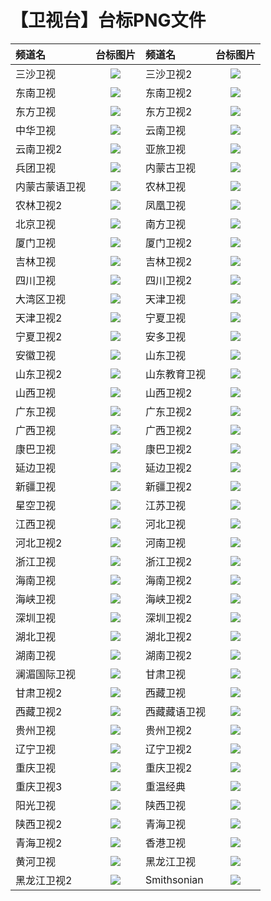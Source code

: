 # 【卫视台】台标PNG文件
|频道名|台标图片|频道名|台标图片|
|:---|:---:|:---|:---:|
|三沙卫视|<img src="https://raw.githubusercontent.com/xiaolvdouya/TV-LOGO/refs/heads/main/%E5%8D%AB%E8%A7%86/三沙卫视.png">|三沙卫视2|<img src="https://raw.githubusercontent.com/xiaolvdouya/TV-LOGO/refs/heads/main/%E5%8D%AB%E8%A7%86/三沙卫视2.png">|
|东南卫视|<img src="https://raw.githubusercontent.com/xiaolvdouya/TV-LOGO/refs/heads/main/%E5%8D%AB%E8%A7%86/东南卫视.png">|东南卫视2|<img src="https://raw.githubusercontent.com/xiaolvdouya/TV-LOGO/refs/heads/main/%E5%8D%AB%E8%A7%86/东南卫视2.png">|
|东方卫视|<img src="https://raw.githubusercontent.com/xiaolvdouya/TV-LOGO/refs/heads/main/%E5%8D%AB%E8%A7%86/东方卫视.png">|东方卫视2|<img src="https://raw.githubusercontent.com/xiaolvdouya/TV-LOGO/refs/heads/main/%E5%8D%AB%E8%A7%86/东方卫视2.png">|
|中华卫视|<img src="https://raw.githubusercontent.com/xiaolvdouya/TV-LOGO/refs/heads/main/%E5%8D%AB%E8%A7%86/中华卫视.png">|云南卫视|<img src="https://raw.githubusercontent.com/xiaolvdouya/TV-LOGO/refs/heads/main/%E5%8D%AB%E8%A7%86/云南卫视.png">|
|云南卫视2|<img src="https://raw.githubusercontent.com/xiaolvdouya/TV-LOGO/refs/heads/main/%E5%8D%AB%E8%A7%86/云南卫视2.png">|亚旅卫视|<img src="https://raw.githubusercontent.com/xiaolvdouya/TV-LOGO/refs/heads/main/%E5%8D%AB%E8%A7%86/亚旅卫视.png">|
|兵团卫视|<img src="https://raw.githubusercontent.com/xiaolvdouya/TV-LOGO/refs/heads/main/%E5%8D%AB%E8%A7%86/兵团卫视.png">|内蒙古卫视|<img src="https://raw.githubusercontent.com/xiaolvdouya/TV-LOGO/refs/heads/main/%E5%8D%AB%E8%A7%86/内蒙古卫视.png">|
|内蒙古蒙语卫视|<img src="https://raw.githubusercontent.com/xiaolvdouya/TV-LOGO/refs/heads/main/%E5%8D%AB%E8%A7%86/内蒙古蒙语卫视.png">|农林卫视|<img src="https://raw.githubusercontent.com/xiaolvdouya/TV-LOGO/refs/heads/main/%E5%8D%AB%E8%A7%86/农林卫视.png">|
|农林卫视2|<img src="https://raw.githubusercontent.com/xiaolvdouya/TV-LOGO/refs/heads/main/%E5%8D%AB%E8%A7%86/农林卫视2.png">|凤凰卫视|<img src="https://raw.githubusercontent.com/xiaolvdouya/TV-LOGO/refs/heads/main/%E5%8D%AB%E8%A7%86/凤凰卫视.png">|
|北京卫视|<img src="https://raw.githubusercontent.com/xiaolvdouya/TV-LOGO/refs/heads/main/%E5%8D%AB%E8%A7%86/北京卫视.png">|南方卫视|<img src="https://raw.githubusercontent.com/xiaolvdouya/TV-LOGO/refs/heads/main/%E5%8D%AB%E8%A7%86/南方卫视.png">|
|厦门卫视|<img src="https://raw.githubusercontent.com/xiaolvdouya/TV-LOGO/refs/heads/main/%E5%8D%AB%E8%A7%86/厦门卫视.png">|厦门卫视2|<img src="https://raw.githubusercontent.com/xiaolvdouya/TV-LOGO/refs/heads/main/%E5%8D%AB%E8%A7%86/厦门卫视2.png">|
|吉林卫视|<img src="https://raw.githubusercontent.com/xiaolvdouya/TV-LOGO/refs/heads/main/%E5%8D%AB%E8%A7%86/吉林卫视.png">|吉林卫视2|<img src="https://raw.githubusercontent.com/xiaolvdouya/TV-LOGO/refs/heads/main/%E5%8D%AB%E8%A7%86/吉林卫视2.png">|
|四川卫视|<img src="https://raw.githubusercontent.com/xiaolvdouya/TV-LOGO/refs/heads/main/%E5%8D%AB%E8%A7%86/四川卫视.png">|四川卫视2|<img src="https://raw.githubusercontent.com/xiaolvdouya/TV-LOGO/refs/heads/main/%E5%8D%AB%E8%A7%86/四川卫视2.png">|
|大湾区卫视|<img src="https://raw.githubusercontent.com/xiaolvdouya/TV-LOGO/refs/heads/main/%E5%8D%AB%E8%A7%86/大湾区卫视.png">|天津卫视|<img src="https://raw.githubusercontent.com/xiaolvdouya/TV-LOGO/refs/heads/main/%E5%8D%AB%E8%A7%86/天津卫视.png">|
|天津卫视2|<img src="https://raw.githubusercontent.com/xiaolvdouya/TV-LOGO/refs/heads/main/%E5%8D%AB%E8%A7%86/天津卫视2.png">|宁夏卫视|<img src="https://raw.githubusercontent.com/xiaolvdouya/TV-LOGO/refs/heads/main/%E5%8D%AB%E8%A7%86/宁夏卫视.png">|
|宁夏卫视2|<img src="https://raw.githubusercontent.com/xiaolvdouya/TV-LOGO/refs/heads/main/%E5%8D%AB%E8%A7%86/宁夏卫视2.png">|安多卫视|<img src="https://raw.githubusercontent.com/xiaolvdouya/TV-LOGO/refs/heads/main/%E5%8D%AB%E8%A7%86/安多卫视.png">|
|安徽卫视|<img src="https://raw.githubusercontent.com/xiaolvdouya/TV-LOGO/refs/heads/main/%E5%8D%AB%E8%A7%86/安徽卫视.png">|山东卫视|<img src="https://raw.githubusercontent.com/xiaolvdouya/TV-LOGO/refs/heads/main/%E5%8D%AB%E8%A7%86/山东卫视.png">|
|山东卫视2|<img src="https://raw.githubusercontent.com/xiaolvdouya/TV-LOGO/refs/heads/main/%E5%8D%AB%E8%A7%86/山东卫视2.png">|山东教育卫视|<img src="https://raw.githubusercontent.com/xiaolvdouya/TV-LOGO/refs/heads/main/%E5%8D%AB%E8%A7%86/山东教育卫视.png">|
|山西卫视|<img src="https://raw.githubusercontent.com/xiaolvdouya/TV-LOGO/refs/heads/main/%E5%8D%AB%E8%A7%86/山西卫视.png">|山西卫视2|<img src="https://raw.githubusercontent.com/xiaolvdouya/TV-LOGO/refs/heads/main/%E5%8D%AB%E8%A7%86/山西卫视2.png">|
|广东卫视|<img src="https://raw.githubusercontent.com/xiaolvdouya/TV-LOGO/refs/heads/main/%E5%8D%AB%E8%A7%86/广东卫视.png">|广东卫视2|<img src="https://raw.githubusercontent.com/xiaolvdouya/TV-LOGO/refs/heads/main/%E5%8D%AB%E8%A7%86/广东卫视2.png">|
|广西卫视|<img src="https://raw.githubusercontent.com/xiaolvdouya/TV-LOGO/refs/heads/main/%E5%8D%AB%E8%A7%86/广西卫视.png">|广西卫视2|<img src="https://raw.githubusercontent.com/xiaolvdouya/TV-LOGO/refs/heads/main/%E5%8D%AB%E8%A7%86/广西卫视2.png">|
|康巴卫视|<img src="https://raw.githubusercontent.com/xiaolvdouya/TV-LOGO/refs/heads/main/%E5%8D%AB%E8%A7%86/康巴卫视.png">|康巴卫视2|<img src="https://raw.githubusercontent.com/xiaolvdouya/TV-LOGO/refs/heads/main/%E5%8D%AB%E8%A7%86/康巴卫视2.png">|
|延边卫视|<img src="https://raw.githubusercontent.com/xiaolvdouya/TV-LOGO/refs/heads/main/%E5%8D%AB%E8%A7%86/延边卫视.png">|延边卫视2|<img src="https://raw.githubusercontent.com/xiaolvdouya/TV-LOGO/refs/heads/main/%E5%8D%AB%E8%A7%86/延边卫视2.png">|
|新疆卫视|<img src="https://raw.githubusercontent.com/xiaolvdouya/TV-LOGO/refs/heads/main/%E5%8D%AB%E8%A7%86/新疆卫视.png">|新疆卫视2|<img src="https://raw.githubusercontent.com/xiaolvdouya/TV-LOGO/refs/heads/main/%E5%8D%AB%E8%A7%86/新疆卫视2.png">|
|星空卫视|<img src="https://raw.githubusercontent.com/xiaolvdouya/TV-LOGO/refs/heads/main/%E5%8D%AB%E8%A7%86/星空卫视.png">|江苏卫视|<img src="https://raw.githubusercontent.com/xiaolvdouya/TV-LOGO/refs/heads/main/%E5%8D%AB%E8%A7%86/江苏卫视.png">|
|江西卫视|<img src="https://raw.githubusercontent.com/xiaolvdouya/TV-LOGO/refs/heads/main/%E5%8D%AB%E8%A7%86/江西卫视.png">|河北卫视|<img src="https://raw.githubusercontent.com/xiaolvdouya/TV-LOGO/refs/heads/main/%E5%8D%AB%E8%A7%86/河北卫视.png">|
|河北卫视2|<img src="https://raw.githubusercontent.com/xiaolvdouya/TV-LOGO/refs/heads/main/%E5%8D%AB%E8%A7%86/河北卫视2.png">|河南卫视|<img src="https://raw.githubusercontent.com/xiaolvdouya/TV-LOGO/refs/heads/main/%E5%8D%AB%E8%A7%86/河南卫视.png">|
|浙江卫视|<img src="https://raw.githubusercontent.com/xiaolvdouya/TV-LOGO/refs/heads/main/%E5%8D%AB%E8%A7%86/浙江卫视.png">|浙江卫视2|<img src="https://raw.githubusercontent.com/xiaolvdouya/TV-LOGO/refs/heads/main/%E5%8D%AB%E8%A7%86/浙江卫视2.png">|
|海南卫视|<img src="https://raw.githubusercontent.com/xiaolvdouya/TV-LOGO/refs/heads/main/%E5%8D%AB%E8%A7%86/海南卫视.png">|海南卫视2|<img src="https://raw.githubusercontent.com/xiaolvdouya/TV-LOGO/refs/heads/main/%E5%8D%AB%E8%A7%86/海南卫视2.png">|
|海峡卫视|<img src="https://raw.githubusercontent.com/xiaolvdouya/TV-LOGO/refs/heads/main/%E5%8D%AB%E8%A7%86/海峡卫视.png">|海峡卫视2|<img src="https://raw.githubusercontent.com/xiaolvdouya/TV-LOGO/refs/heads/main/%E5%8D%AB%E8%A7%86/海峡卫视2.png">|
|深圳卫视|<img src="https://raw.githubusercontent.com/xiaolvdouya/TV-LOGO/refs/heads/main/%E5%8D%AB%E8%A7%86/深圳卫视.png">|深圳卫视2|<img src="https://raw.githubusercontent.com/xiaolvdouya/TV-LOGO/refs/heads/main/%E5%8D%AB%E8%A7%86/深圳卫视2.png">|
|湖北卫视|<img src="https://raw.githubusercontent.com/xiaolvdouya/TV-LOGO/refs/heads/main/%E5%8D%AB%E8%A7%86/湖北卫视.png">|湖北卫视2|<img src="https://raw.githubusercontent.com/xiaolvdouya/TV-LOGO/refs/heads/main/%E5%8D%AB%E8%A7%86/湖北卫视2.png">|
|湖南卫视|<img src="https://raw.githubusercontent.com/xiaolvdouya/TV-LOGO/refs/heads/main/%E5%8D%AB%E8%A7%86/湖南卫视.png">|湖南卫视2|<img src="https://raw.githubusercontent.com/xiaolvdouya/TV-LOGO/refs/heads/main/%E5%8D%AB%E8%A7%86/湖南卫视2.png">|
|澜湄国际卫视|<img src="https://raw.githubusercontent.com/xiaolvdouya/TV-LOGO/refs/heads/main/%E5%8D%AB%E8%A7%86/澜湄国际卫视.png">|甘肃卫视|<img src="https://raw.githubusercontent.com/xiaolvdouya/TV-LOGO/refs/heads/main/%E5%8D%AB%E8%A7%86/甘肃卫视.png">|
|甘肃卫视2|<img src="https://raw.githubusercontent.com/xiaolvdouya/TV-LOGO/refs/heads/main/%E5%8D%AB%E8%A7%86/甘肃卫视2.png">|西藏卫视|<img src="https://raw.githubusercontent.com/xiaolvdouya/TV-LOGO/refs/heads/main/%E5%8D%AB%E8%A7%86/西藏卫视.png">|
|西藏卫视2|<img src="https://raw.githubusercontent.com/xiaolvdouya/TV-LOGO/refs/heads/main/%E5%8D%AB%E8%A7%86/西藏卫视2.png">|西藏藏语卫视|<img src="https://raw.githubusercontent.com/xiaolvdouya/TV-LOGO/refs/heads/main/%E5%8D%AB%E8%A7%86/西藏藏语卫视.png">|
|贵州卫视|<img src="https://raw.githubusercontent.com/xiaolvdouya/TV-LOGO/refs/heads/main/%E5%8D%AB%E8%A7%86/贵州卫视.png">|贵州卫视2|<img src="https://raw.githubusercontent.com/xiaolvdouya/TV-LOGO/refs/heads/main/%E5%8D%AB%E8%A7%86/贵州卫视2.png">|
|辽宁卫视|<img src="https://raw.githubusercontent.com/xiaolvdouya/TV-LOGO/refs/heads/main/%E5%8D%AB%E8%A7%86/辽宁卫视.png">|辽宁卫视2|<img src="https://raw.githubusercontent.com/xiaolvdouya/TV-LOGO/refs/heads/main/%E5%8D%AB%E8%A7%86/辽宁卫视2.png">|
|重庆卫视|<img src="https://raw.githubusercontent.com/xiaolvdouya/TV-LOGO/refs/heads/main/%E5%8D%AB%E8%A7%86/重庆卫视.png">|重庆卫视2|<img src="https://raw.githubusercontent.com/xiaolvdouya/TV-LOGO/refs/heads/main/%E5%8D%AB%E8%A7%86/重庆卫视2.png">|
|重庆卫视3|<img src="https://raw.githubusercontent.com/xiaolvdouya/TV-LOGO/refs/heads/main/%E5%8D%AB%E8%A7%86/重庆卫视3.png">|重温经典|<img src="https://raw.githubusercontent.com/xiaolvdouya/TV-LOGO/refs/heads/main/%E5%8D%AB%E8%A7%86/重温经典.png">|
|阳光卫视|<img src="https://raw.githubusercontent.com/xiaolvdouya/TV-LOGO/refs/heads/main/%E5%8D%AB%E8%A7%86/阳光卫视.png">|陕西卫视|<img src="https://raw.githubusercontent.com/xiaolvdouya/TV-LOGO/refs/heads/main/%E5%8D%AB%E8%A7%86/陕西卫视.png">|
|陕西卫视2|<img src="https://raw.githubusercontent.com/xiaolvdouya/TV-LOGO/refs/heads/main/%E5%8D%AB%E8%A7%86/陕西卫视2.png">|青海卫视|<img src="https://raw.githubusercontent.com/xiaolvdouya/TV-LOGO/refs/heads/main/%E5%8D%AB%E8%A7%86/青海卫视.png">|
|青海卫视2|<img src="https://raw.githubusercontent.com/xiaolvdouya/TV-LOGO/refs/heads/main/%E5%8D%AB%E8%A7%86/青海卫视2.png">|香港卫视|<img src="https://raw.githubusercontent.com/xiaolvdouya/TV-LOGO/refs/heads/main/%E5%8D%AB%E8%A7%86/香港卫视.png">|
|黄河卫视|<img src="https://raw.githubusercontent.com/xiaolvdouya/TV-LOGO/refs/heads/main/%E5%8D%AB%E8%A7%86/黄河卫视.png">|黑龙江卫视|<img src="https://raw.githubusercontent.com/xiaolvdouya/TV-LOGO/refs/heads/main/%E5%8D%AB%E8%A7%86/黑龙江卫视.png">|
|黑龙江卫视2|<img src="https://raw.githubusercontent.com/xiaolvdouya/TV-LOGO/refs/heads/main/%E5%8D%AB%E8%A7%86/黑龙江卫视2.png">|Smithsonian|<img src="https://raw.githubusercontent.com/xiaolvdouya/TV-LOGO/refs/heads/main/%E5%8D%AB%E8%A7%86/Smithsonian.png">|


